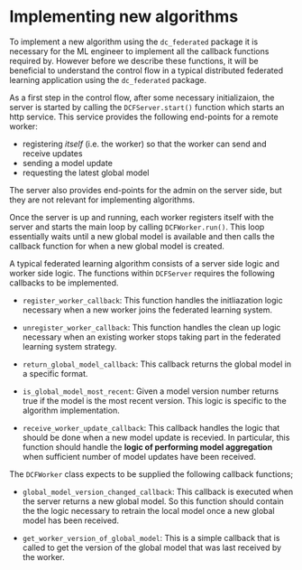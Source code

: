 # Implementing new algorithms

To implement a new algorithm using the `dc_federated` package it is necessary for the ML engineer to implement all the callback functions required by. However before we describe these functions, it will be beneficial to understand the control flow in a typical distributed federated learning  application using the `dc_federated` package.  

As a first step in the control flow, after some necessary initializaion,  the server is started by calling the `DCFServer.start()` function which starts an http service. This service provides the following end-points for a remote worker:
  
 - registering *itself* (i.e. the worker) so that the worker can send and receive updates
 - sending a model update  
 - requesting the latest global model
 
 The server also provides end-points for the admin on the server side, but they are not relevant for implementing algorithms.
  
Once the server is up and running, each worker registers itself with the server and starts the main loop by calling `DCFWorker.run()`. This loop essentially waits until a new global model is available and then calls the callback function for when a new global model is created.

A typical federated learning algorithm consists of a server side logic and worker side logic. The functions within `DCFServer` requires the following callbacks to be implemented.

- `register_worker_callback`: This function handles the initliazation logic necessary when a new worker joins the federated learning system.

- `unregister_worker_callback`: This function handles the clean up logic necessary when an existing worker stops taking part in the federated learning system strategy.

- `return_global_model_callback`: This callback returns the global model in a specific format.

- `is_global_model_most_recent`: Given a model version number returns true if the model is the most recent version. This logic is specific to the algorithm implementation.

- `receive_worker_update_callback`: This callback handles the logic that should be done when a new model update is recevied. In particular, this function should handle the **logic of performing model aggregation** when sufficient number of model updates have been received. 

The `DCFWorker` class expects to be supplied the following callback functions;

- `global_model_version_changed_callback`: This callback is executed when the server returns a new global model. So this function should contain the the logic necessary to retrain the local model once a new global model has been received. 

- `get_worker_version_of_global_model`: This is a simple callback that is called to get the version of the global model that was last received by the worker. 

